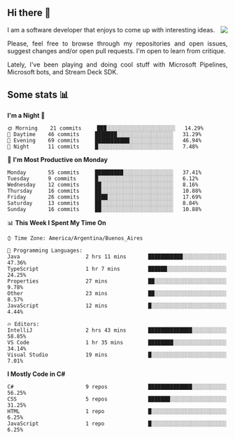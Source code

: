 ## Hi there :slightly_smiling_face:

<img src="https://github-readme-stats.vercel.app/api?username=victorgrycuk&show_icons=true&count_private=true&title_color=F7941E&icon_color=F7941E" align="right">

<p align="justify">
I am a software developer that enjoys to come up with interesting ideas.
<p/>

<p align= "justify">
Please, feel free to browse through my repositories and open issues, suggest changes and/or open pull requests. I'm open to learn from critique.
<p/>

<p align= "justify">
Lately, I've been playing and doing cool stuff with Microsoft Pipelines, Microsoft bots, and Stream Deck SDK.
<p/>

## Some stats :bar_chart:
<!--START_SECTION:waka-->
**I'm a Night 🦉** 

```text
🌞 Morning    21 commits     ███░░░░░░░░░░░░░░░░░░░░░░   14.29% 
🌆 Daytime    46 commits     ███████░░░░░░░░░░░░░░░░░░   31.29% 
🌃 Evening    69 commits     ███████████░░░░░░░░░░░░░░   46.94% 
🌙 Night      11 commits     █░░░░░░░░░░░░░░░░░░░░░░░░   7.48%

```
📅 **I'm Most Productive on Monday** 

```text
Monday       55 commits     █████████░░░░░░░░░░░░░░░░   37.41% 
Tuesday      9 commits      █░░░░░░░░░░░░░░░░░░░░░░░░   6.12% 
Wednesday    12 commits     ██░░░░░░░░░░░░░░░░░░░░░░░   8.16% 
Thursday     16 commits     ██░░░░░░░░░░░░░░░░░░░░░░░   10.88% 
Friday       26 commits     ████░░░░░░░░░░░░░░░░░░░░░   17.69% 
Saturday     13 commits     ██░░░░░░░░░░░░░░░░░░░░░░░   8.84% 
Sunday       16 commits     ██░░░░░░░░░░░░░░░░░░░░░░░   10.88%

```


📊 **This Week I Spent My Time On** 

```text
⌚︎ Time Zone: America/Argentina/Buenos_Aires

💬 Programming Languages: 
Java                     2 hrs 11 mins       ███████████░░░░░░░░░░░░░░   47.36% 
TypeScript               1 hr 7 mins         ██████░░░░░░░░░░░░░░░░░░░   24.25% 
Properties               27 mins             ██░░░░░░░░░░░░░░░░░░░░░░░   9.78% 
Other                    23 mins             ██░░░░░░░░░░░░░░░░░░░░░░░   8.57% 
JavaScript               12 mins             █░░░░░░░░░░░░░░░░░░░░░░░░   4.44%

🔥 Editors: 
IntelliJ                 2 hrs 43 mins       ██████████████░░░░░░░░░░░   58.85% 
VS Code                  1 hr 35 mins        ████████░░░░░░░░░░░░░░░░░   34.14% 
Visual Studio            19 mins             █░░░░░░░░░░░░░░░░░░░░░░░░   7.01%

```

**I Mostly Code in C#** 

```text
C#                       9 repos             ██████████████░░░░░░░░░░░   56.25% 
CSS                      5 repos             ███████░░░░░░░░░░░░░░░░░░   31.25% 
HTML                     1 repo              █░░░░░░░░░░░░░░░░░░░░░░░░   6.25% 
JavaScript               1 repo              █░░░░░░░░░░░░░░░░░░░░░░░░   6.25%

```



<!--END_SECTION:waka-->
